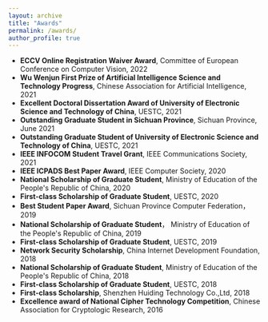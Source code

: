 ```yaml
---
layout: archive
title: "Awards"
permalink: /awards/
author_profile: true
---
```


*  **ECCV Online Registration Waiver Award**, Committee of European Conference on Computer Vision, 2022
*  **Wu Wenjun First Prize of Artificial Intelligence Science and Technology Progress**, Chinese Association for Artificial Intelligence, 2021
*  **Excellent Doctoral Dissertation Award of University of Electronic Science and Technology of China**,  UESTC, 2021
* **Outstanding Graduate Student in Sichuan Province**, Sichuan Province, June 2021
* **Outstanding Graduate Student of University of Electronic Science and Technology of China**, UESTC,  2021
* **IEEE INFOCOM Student Travel Grant**, IEEE Communications Society, 2021
* **IEEE ICPADS Best Paper Award**, IEEE Computer Society, 2020
* **National Scholarship of Graduate Student**, Ministry of Education of the People's Republic of China, 2020
* **First-class Scholarship of Graduate Student**, UESTC, 2020
* **Best Student Paper Award**, Sichuan Province Computer Federation， 2019
* **National Scholarship of Graduate Student**， Ministry of Education of the People's Republic of China, 2019
* **First-class Scholarship of Graduate Student**, UESTC, 2019
* **Network Security Scholarship**, China Internet Development Foundation, 2018
* **National Scholarship of Graduate Student**,  Ministry of Education of the People's Republic of China, 2018
* **First-class Scholarship of Graduate Student**, UESTC, 2018
* **First-class Scholarship**, Shenzhen Huiding Technology Co.,Ltd, 2018
* **Excellence award of National Cipher Technology Competition**, Chinese Association for Cryptologic Research, 2016

   
